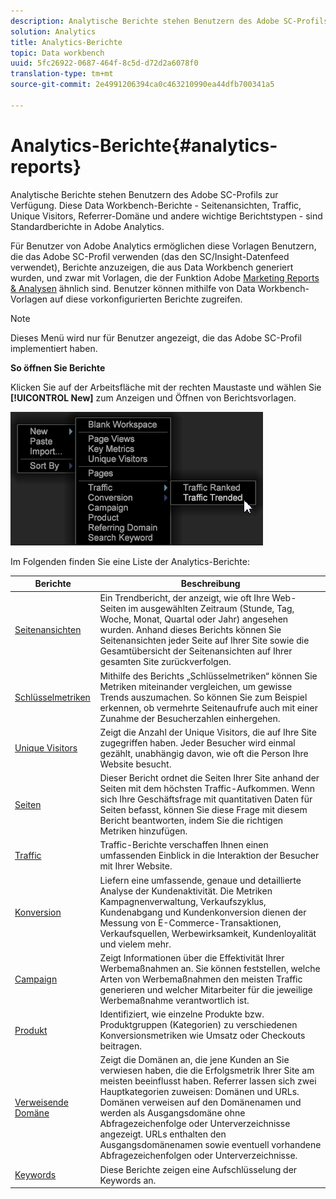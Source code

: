 ```yaml
---
description: Analytische Berichte stehen Benutzern des Adobe SC-Profils zur Verfügung. Diese Data Workbench-Berichte - Seitenansichten, Traffic, Unique Visitors, Referrer-Domäne und andere wichtige Berichtstypen - sind Standardberichte in Adobe Analytics.
solution: Analytics
title: Analytics-Berichte
topic: Data workbench
uuid: 5fc26922-0687-464f-8c5d-d72d2a6078f0
translation-type: tm+mt
source-git-commit: 2e4991206394ca0c463210990ea44dfb700341a5

---
```



# Analytics-Berichte{#analytics-reports}

Analytische Berichte stehen Benutzern des Adobe SC-Profils zur Verfügung. Diese Data Workbench-Berichte - Seitenansichten, Traffic, Unique Visitors, Referrer-Domäne und andere wichtige Berichtstypen - sind Standardberichte in Adobe Analytics.

Für Benutzer von Adobe Analytics ermöglichen diese Vorlagen Benutzern, die das Adobe SC-Profil verwenden (das den SC/Insight-Datenfeed verwendet), Berichte anzuzeigen, die aus Data Workbench generiert wurden, und zwar mit Vorlagen, die der Funktion Adobe [Marketing Reports &amp; Analysen](http://www.adobe.com/solutions/digital-analytics/marketing-reports-analytics.html?promoid=KAUCM) ähnlich sind. Benutzer können mithilfe von Data Workbench-Vorlagen auf diese vorkonfigurierten Berichte zugreifen.

>[!NOTE]
>
>Dieses Menü wird nur für Benutzer angezeigt, die das Adobe SC-Profil implementiert haben.

**So öffnen Sie Berichte**

Klicken Sie auf der Arbeitsfläche mit der rechten Maustaste und wählen Sie **[!UICONTROL New]** zum Anzeigen und Öffnen von Berichtsvorlagen.

![](assets/template_reports.png)

Im Folgenden finden Sie eine Liste der Analytics-Berichte:

| Berichte | Beschreibung |
|---|---|
| [Seitenansichten](https://docs.adobe.com/content/help/en/analytics/components/variables/dimensions-reports/reports-page-views.html) | Ein Trendbericht, der anzeigt, wie oft Ihre Web-Seiten im ausgewählten Zeitraum (Stunde, Tag, Woche, Monat, Quartal oder Jahr) angesehen wurden. Anhand dieses Berichts können Sie Seitenansichten jeder Seite auf Ihrer Site sowie die Gesamtübersicht der Seitenansichten auf Ihrer gesamten Site zurückverfolgen. |
| [Schlüsselmetriken](https://docs.adobe.com/help/en/analytics/components/variables/dimensions-reports/reports-key-metrics.html) | Mithilfe des Berichts „Schlüsselmetriken“ können Sie Metriken miteinander vergleichen, um gewisse Trends auszumachen. So können Sie zum Beispiel erkennen, ob vermehrte Seitenaufrufe auch mit einer Zunahme der Besucherzahlen einhergehen. |
| [Unique Visitors](https://docs.adobe.com/content/help/en/analytics/components/variables/dimensions-reports/reports-unique-visitors-v15-dsc.html) | Zeigt die Anzahl der Unique Visitors, die auf Ihre Site zugegriffen haben. Jeder Besucher wird einmal gezählt, unabhängig davon, wie oft die Person Ihre Website besucht. |
| [Seiten](https://docs.adobe.com/content/help/en/analytics/components/variables/dimensions-reports/reports-pages.html) | Dieser Bericht ordnet die Seiten Ihrer Site anhand der Seiten mit dem höchsten Traffic-Aufkommen. Wenn sich Ihre Geschäftsfrage mit quantitativen Daten für Seiten befasst, können Sie diese Frage mit diesem Bericht beantworten, indem Sie die richtigen Metriken hinzufügen. |
| [Traffic](https://docs.adobe.com/help/en/analytics/components/variables/dimensions-reports/reports-traffic.html) | Traffic-Berichte verschaffen Ihnen einen umfassenden Einblick in die Interaktion der Besucher mit Ihrer Website. |
| [Konversion](https://docs.adobe.com/content/help/en/analytics/components/variables/dimensions-reports/reports-conversion.html) | Liefern eine umfassende, genaue und detaillierte Analyse der Kundenaktivität. Die Metriken Kampagnenverwaltung, Verkaufszyklus, Kundenabgang und Kundenkonversion dienen der Messung von E-Commerce-Transaktionen, Verkaufsquellen, Werbewirksamkeit, Kundenloyalität und vielem mehr. |
| [Campaign](https://docs.adobe.com/content/help/en/analytics/components/variables/dimensions-reports/reports-campaigns.html) | Zeigt Informationen über die Effektivität Ihrer Werbemaßnahmen an. Sie können feststellen, welche Arten von Werbemaßnahmen den meisten Traffic generieren und welcher Mitarbeiter für die jeweilige Werbemaßnahme verantwortlich ist. |
| [Produkt](https://docs.adobe.com/content/help/en/analytics/components/variables/dimensions-reports/reports-products.html) | Identifiziert, wie einzelne Produkte bzw. Produktgruppen (Kategorien) zu verschiedenen Konversionsmetriken wie Umsatz oder Checkouts beitragen. |
| [Verweisende Domäne](https://docs.adobe.com/content/help/en/analytics/components/variables/dimensions-reports/reports-referring-domains.html) | Zeigt die Domänen an, die jene Kunden an Sie verwiesen haben, die die Erfolgsmetrik Ihrer Site am meisten beeinflusst haben. Referrer lassen sich zwei Hauptkategorien zuweisen: Domänen und URLs. Domänen verweisen auf den Domänenamen und werden als Ausgangsdomäne ohne Abfragezeichenfolge oder Unterverzeichnisse angezeigt. URLs enthalten den Ausgangsdomänenamen sowie eventuell vorhandene Abfragezeichenfolgen oder Unterverzeichnisse. |
| [Keywords](https://docs.adobe.com/content/help/en/analytics/components/variables/dimensions-reports/reports-search-keywords.html) | Diese Berichte zeigen eine Aufschlüsselung der Keywords an. |

